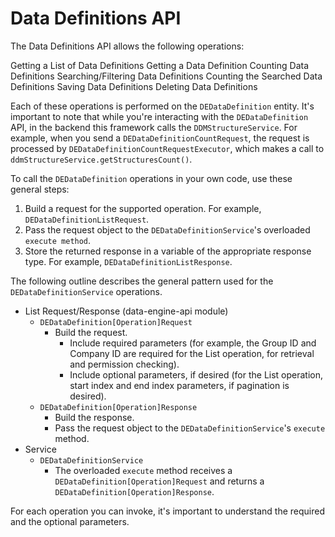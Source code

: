 # Data Definitions API

The Data Definitions API allows the following operations:

Getting a List of Data Definitions
Getting a Data Definition
Counting Data Definitions
Searching/Filtering Data Definitions
Counting the Searched Data Definitions
Saving Data Definitions
Deleting Data Definitions
<!--Defining Permissions on Data Definitions-->

Each of these operations is performed on the `DEDataDefinition` entity. It's
important to note that while you're interacting with the `DEDataDefinition`
API, in the backend this framework calls the `DDMStructureService`. For
example, when you send a `DEDataDefinitionCountRequest`, the request is
processed by `DEDataDefinitionCountRequestExecutor`, which makes a call to
`ddmStructureService.getStructuresCount()`.

To call the `DEDataDefinition` operations in your own code, use these general
steps:

1.  Build a request for the supported operation. For example, `DEDataDefinitionListRequest`.
2.  Pass the request object to the `DEDataDefinitionService`'s overloaded `execute
    method`.
3.  Store the returned response in a variable of the appropriate response type.
    For example, `DEDataDefinitionListResponse`.

The following outline describes the general pattern used for the
`DEDataDefinitionService` operations.

- List Request/Response (data-engine-api module)
    - `DEDataDefinition[Operation]Request`
        - Build the request.
            - Include required parameters (for example, the Group ID and Company ID are required for the List operation, for retrieval and permission checking).
            - Include optional parameters, if desired (for the List operation, start index and end index parameters, if pagination is desired).
    - `DEDataDefinition[Operation]Response`
        - Build the response.
        - Pass the request object to the `DEDataDefinitionService`'s `execute` method.
- Service
    - `DEDataDefinitionService`
        - The overloaded `execute` method receives a `DEDataDefinition[Operation]Request` and returns a
            `DEDataDefinition[Operation]Response`.

For each operation you can invoke, it's important to understand the required and
the optional parameters.

